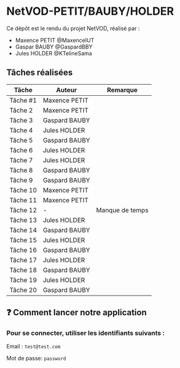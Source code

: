 # NetVOD-PETIT/BAUBY/HOLDER

Ce dépôt est le rendu du projet NetVOD, réalisé par :

- Maxence PETIT @MaxenceIUT
- Gaspar BAUBY @GaspardBBY
- Jules HOLDER @KTelineSama

## Tâches réalisées

| Tâche| Auteur | Remarque|
|--|--|--|
| Tâche #1| Maxence PETIT |
| Tâche 2| Maxence PETIT|
| Tâche 3| Gaspard BAUBY|
| Tâche 4| Jules HOLDER|
| Tâche 5| Gaspard BAUBY |
| Tâche 6| Jules HOLDER |
| Tâche 7| Jules HOLDER|
| Tâche 8| Gaspard BAUBY |
| Tâche 9| Gaspard BAUBY|
| Tâche 10| Maxence PETIT |
| Tâche 11| Maxence PETIT|
| Tâche 12| - | Manque de temps
| Tâche 13| Jules HOLDER|
| Tâche 14| Gaspard BAUBY|
| Tâche 15| Jules HOLDER |
| Tâche 16| Gaspard BAUBY|
| Tâche 17| Jules HOLDER |
| Tâche 18| Gaspard BAUBY|
| Tâche 19| Jules HOLDER|
| Tâche 20| Gaspard BAUBY|

## ❓ Comment lancer notre application

### Pour se connecter, utiliser les identifiants suivants :

Email : `test@test.com`

Mot de passe: `password`

